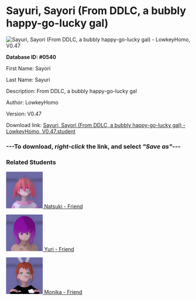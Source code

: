 # Sayuri, Sayori (From DDLC, a bubbly happy-go-lucky gal)

<img src="Files/Sayuri, Sayori (From DDLC, a bubbly happy-go-lucky gal).png" title="Sayuri, Sayori (From DDLC, a bubbly happy-go-lucky gal) - LowkeyHomo, V0.47">

**Database ID: #0540**

First Name: Sayori

Last Name: Sayuri

Description: From DDLC, a bubbly happy-go-lucky gal

Author: LowkeyHomo

Version: V0.47

Download link: <a href="https://raw.githubusercontent.com/Arbiter1223/Daigaku-Gurashi-Custom-Students/master/Files/Student Files/Sayuri%2C%20Sayori%20(From%20DDLC%2C%20a%20bubbly%20happy-go-lucky%20gal)%20-%20LowkeyHomo%2C%20V0.47.student">Sayuri, Sayori (From DDLC, a bubbly happy-go-lucky gal) - LowkeyHomo, V0.47.student</a>

### ---**To download, _right-click_ the link, and select _"Save as"_**---

### Related Students

<a href="Amori, Natsuki (From DDLC, a tsundere manga fangirl).md"><img src="Files/Thumbs/Amori, Natsuki (From DDLC, a tsundere manga fangirl).png" height="100" width="100" title="Amori, Natsuki (From DDLC, a tsundere manga fangirl) - LowkeyHomo, V0.47"></a><a href="Amori, Natsuki (From DDLC, a tsundere manga fangirl).md"> Natsuki - Friend</a>

<a href="Terauchi, Yuri (From DDLC, a busty, soft-spoken bookworm).md"><img src="Files/Thumbs/Terauchi, Yuri (From DDLC, a busty, soft-spoken bookworm).png" height="100" width="100" title="Terauchi, Yuri (From DDLC, a busty, soft-spoken bookworm) - LowkeyHomo, V0.47"></a><a href="Terauchi, Yuri (From DDLC, a busty, soft-spoken bookworm).md"> Yuri - Friend</a>

<a href="Ashcraft, Monika (From DDLC, a sweet and charming leader).md"><img src="Files/Thumbs/Ashcraft, Monika (From DDLC, a sweet and charming leader).png" height="100" width="100" title="Ashcraft, Monika (From DDLC, a sweet and charming leader) - LowkeyHomo, V0.47"></a><a href="Ashcraft, Monika (From DDLC, a sweet and charming leader).md"> Monika - Friend</a>

